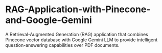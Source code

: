 # RAG-Application-with-Pinecone-and-Google-Gemini
A Retrieval-Augmented Generation (RAG) application that combines Pinecone vector database with Google Gemini LLM to provide intelligent question-answering capabilities over PDF documents.

